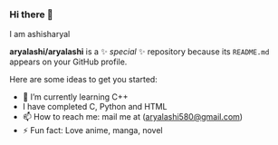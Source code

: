 ### Hi there 👋

I am ashisharyal

**aryalashi/aryalashi** is a ✨ _special_ ✨ repository because its `README.md`  appears on your GitHub profile.

Here are some ideas to get you started:

- 🌱 I’m currently learning C++
- I have completed C, Python and HTML 
- 📫 How to reach me: mail me at (aryalashi580@gmail.com)
- ⚡ Fun fact: Love anime, manga, novel 
